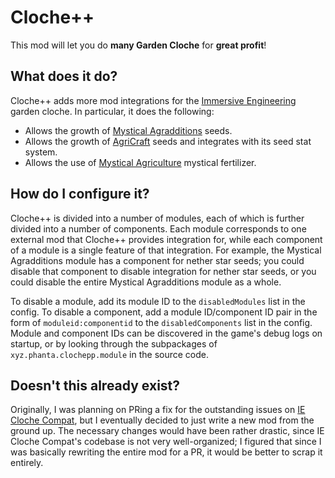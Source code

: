 # Cloche++

This mod will let you do **many Garden Cloche** for **great profit**!

## What does it do?

Cloche++ adds more mod integrations for the [Immersive Engineering](https://github.com/BluSunrize/ImmersiveEngineering) garden cloche.
In particular, it does the following:

* Allows the growth of [Mystical Agradditions](https://github.com/BlakeBr0/MysticalAgradditions) seeds.
* Allows the growth of [AgriCraft](https://github.com/AgriCraft/AgriCraft) seeds and integrates with its seed stat system.
* Allows the use of [Mystical Agriculture](https://github.com/BlakeBr0/MysticalAgriculture) mystical fertilizer.

## How do I configure it?

Cloche++ is divided into a number of modules, each of which is further divided into a number of components.
Each module corresponds to one external mod that Cloche++ provides integration for, while each component of a module is a single feature of that integration.
For example, the Mystical Agradditions module has a component for nether star seeds; you could disable that component to disable integration for nether star seeds, or you could disable the entire Mystical Agradditions module as a whole.

To disable a module, add its module ID to the `disabledModules` list in the config.
To disable a component, add a module ID/component ID pair in the form of `moduleid:componentid` to the `disabledComponents` list in the config.
Module and component IDs can be discovered in the game's debug logs on startup, or by looking through the subpackages of `xyz.phanta.clochepp.module` in the source code.

## Doesn't this already exist?

Originally, I was planning on PRing a fix for the outstanding issues on [IE Cloche Compat](https://github.com/NicJames2378/IEClocheCompat), but I eventually decided to just write a new mod from the ground up.
The necessary changes would have been rather drastic, since IE Cloche Compat's codebase is not very well-organized;
I figured that since I was basically rewriting the entire mod for a PR, it would be better to scrap it entirely.
